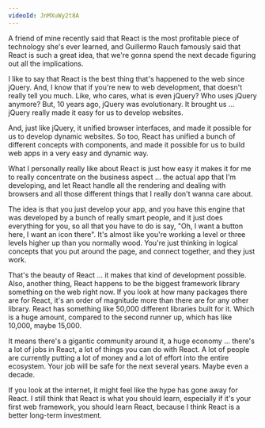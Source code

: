 ```yaml
---
videoId: JnMXuWy2t8A
---
```


A friend of mine recently said that React is the most profitable piece of technology she's ever learned, and Guillermo Rauch famously said that React is such a great idea, that we're gonna spend the next decade figuring out all the implications.

I like to say that React is the best thing that's happened to the web since jQuery. And, I know that if you're new to web development, that doesn't really tell you much. Like, who cares, what is even jQuery? Who uses jQuery anymore? But, 10 years ago, jQuery was evolutionary. It brought us ... jQuery really made it easy for us to develop websites.

And, just like jQuery, it unified browser interfaces, and made it possible for us to develop dynamic websites. So too, React has unified a bunch of different concepts with components, and made it possible for us to build web apps in a very easy and dynamic way.

What I personally really like about React is just how easy it makes it for me to really concentrate on the business aspect ... the actual app that I'm developing, and let React handle all the rendering and dealing with browsers and all those different things that I really don't wanna care about.

The idea is that you just develop your app, and you have this engine that was developed by a bunch of really smart people, and it just does everything for you, so all that you have to do is say, "Oh, I want a button here, I want an icon there". It's almost like you're working a level or three levels higher up than you normally wood. You're just thinking in logical concepts that you put around the page, and connect together, and they just work.

That's the beauty of React ... it makes that kind of development possible. Also, another thing, React happens to be the biggest framework library something on the web right now. If you look at how many packages there are for React, it's an order of magnitude more than there are for any other library. React has something like 50,000 different libraries built for it. Which is a huge amount, compared to the second runner up, which has like 10,000, maybe 15,000.

It means there's a gigantic community around it, a huge economy ... there's a lot of jobs in React, a lot of things you can do with React. A lot of people are currently putting a lot of money and a lot of effort into the entire ecosystem. Your job will be safe for the next several years. Maybe even a decade.

If you look at the internet, it might feel like the hype has gone away for React. I still think that React is what you should learn, especially if it's your first web framework, you should learn React, because I think React is a better long-term investment.
